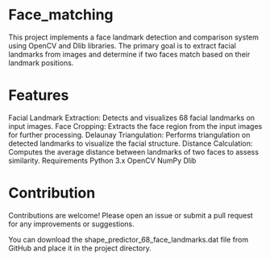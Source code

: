 # Face_matching
This project implements a face landmark detection and comparison system using OpenCV and Dlib libraries. The primary goal is to extract facial landmarks from images and determine if two faces match based on their landmark positions.

# Features
Facial Landmark Extraction: Detects and visualizes 68 facial landmarks on input images.
Face Cropping: Extracts the face region from the input images for further processing.
Delaunay Triangulation: Performs triangulation on detected landmarks to visualize the facial structure.
Distance Calculation: Computes the average distance between landmarks of two faces to assess similarity.
Requirements
Python 3.x
OpenCV
NumPy
Dlib

# Contribution
Contributions are welcome! Please open an issue or submit a pull request for any improvements or suggestions.


You can download the shape_predictor_68_face_landmarks.dat file from GitHub and place it in the project directory.
